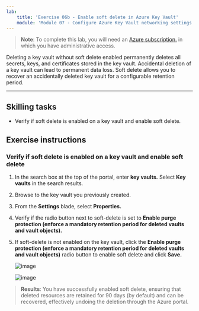 ```yaml
---
lab:
    title: 'Exercise 06b - Enable soft delete in Azure Key Vault'    
    module: 'Module 07 - Configure Azure Key Vault networking settings'
---
```



>**Note**: To complete this lab, you will need an [Azure subscription.](https://azure.microsoft.com/en-us/free/?azure-portal=true) in which you have administrative access. 


Deleting a key vault without soft delete enabled permanently deletes all secrets, keys, and certificates stored in the key vault. Accidental deletion of a key vault can lead to permanent data loss. Soft delete allows you to recover an accidentally deleted key vault for a configurable retention period.

---

## Skilling tasks

- Verify if soft delete is enabled on a key vault and enable soft delete.

## Exercise instructions 

### Verify if soft delete is enabled on a key vault and enable soft delete

1. In the search box at the top of the portal, enter **key vaults.** Select **Key vaults** in the search results.
   
2. Browse to the key vault you previously created.

3. From the **Settings** blade, select **Properties.**

4. Verify if the radio button next to soft-delete is set to **Enable purge protection (enforce a mandatory retention period for deleted vaults and vault objects).**

5. If soft-delete is not enabled on the key vault, click the **Enable purge protection (enforce a mandatory retention period for deleted vaults and vault objects)** radio button to enable soft delete and click **Save.**

   ![image](https://github.com/user-attachments/assets/b2d5380b-5625-40de-9df6-e1c512dec973)

   ![image](https://github.com/user-attachments/assets/6b7ac76a-6f00-4c87-8d36-3fb17578a041)


> **Results**: You have successfully enabled soft delete, ensuring that deleted resources are retained for 90 days (by default) and can be recovered, effectively undoing the deletion through the Azure portal.

